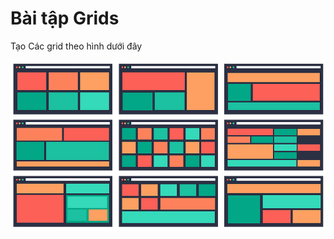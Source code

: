 # Bài tập Grids


Tạo Các grid theo hình dưới đây

![gird](../../2-Session-06-Understanting-layout-in-Css3/Examples-Grids/grid.png)